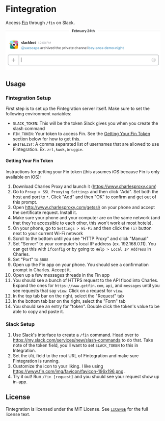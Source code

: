 # Fintegration

Access [Fin](https://www.fin.com) through `/fin` on Slack.

![Demo](demo.gif)

## Usage

### Fintegration Setup

First step is to set up the Fintegration server itself. Make sure to set the
following environment variables:

- `SLACK_TOKEN`: This will be the token Slack gives you when you create the
  slash command
- `FIN_TOKEN`: Your token to access Fin. See the
  [Getting Your Fin Token](#getting-your-fin-token) section below for how to get
  this.
- `WHITELIST`: A comma separated list of usernames that are allowed to use
  Fintegration. Ex. `zrl,kwok,bruggie`.

#### Getting Your Fin Token

Instructions for getting your Fin token (this assumes iOS because Fin is only
available on iOS):

1. Download Charles Proxy and launch it (https://www.charlesproxy.com)
2. Go to `Proxy > SSL Proxying Settings` and then click "Add". Set both the host
   and port to `*`. Click "Add" and then "OK" to confirm and get out of this
   prompt.
3. Open http://www.charlesproxy.com/getssl/ on your phone and accept the
   certificate request. Install it.
4. Make sure your phone and your computer are on the same network (and that
   they're accessible to each other, this won't work at most hotels).
  1. On your phone, go to `Settings > Wi-Fi` and then click the `(i)` button
     next to your current Wi-Fi network
  2. Scroll to the bottom until you see "HTTP Proxy" and click "Manual"
  3. Set "Server" to your computer's local IP address (ex. 192.168.0.11). You
     can get this with `ifconfig` or by going to `Help > Local IP Address` in
     Charles.
  4. Set "Port" to `8888`
5. Open up the Fin app on your phone. You should see a confirmation prompt in
   Charles. Accept it.
6. Open up a few messages threads in the Fin app
7. You should see a bunch of HTTPS request to the API flood into Charles. Expand
   the ones for `https://www.getfin.com`, `api`, and `messages` until you see
   requests that say `view`. Click on a request for `view`.
8. In the top tab bar on the right, select the "Request" tab
9. In the bottom tab bar on the right, select the "Form" tab
10. You should see an entry for "token". Double click the token's value to be
    able to copy and paste it.

### Slack Setup

1. Use Slack's interface to create a `/fin` command. Head over to
   https://my.slack.com/services/new/slash-commands to do that. Take note of the
   token field, you'll want to set `SLACK_TOKEN` to this in Integration.
2. Set the `URL` field to the root URL of Fintegration and make sure
   Fintegration is running.
3. Customize the icon to your liking. I like using
   https://www.fin.com/img/favicon/favicon-196x196.png.
4. Try it out! Run `/fin [request]` and you should see your request show up
   in-app.

## License

Fintegration is licensed under the MIT License. See [`LICENSE`](LICENSE) for
the full license text.

